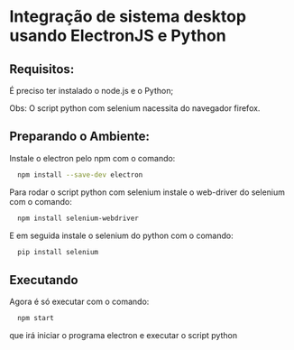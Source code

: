 # Integração de sistema desktop usando ElectronJS e Python

## Requisitos:
É preciso ter instalado o node.js e o Python;

Obs: O script python com selenium nacessita do navegador firefox. 

## Preparando o Ambiente:
Instale o electron pelo npm com o comando:
```bash
  npm install --save-dev electron
```
Para rodar o script python com selenium instale o web-driver do selenium com o comando:
```bash
  npm install selenium-webdriver
```
E em seguida instale o selenium do python com o comando:
```bash
  pip install selenium
```
## Executando
Agora é só executar com o comando:
```bash
  npm start
```
que irá iniciar o programa electron e executar o script python
